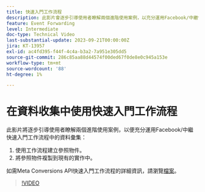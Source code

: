 ```yaml
---
title: 快速入門工作流程
description: 此影片會逐步引導使用者瞭解兩個進階使用案例，以充分運用Facebook/中繼快速入門工作流程中的資料彙集。
feature: Event Forwarding
level: Intermediate
doc-type: Technical Video
last-substantial-update: 2023-09-21T00:00:00Z
jira: KT-13957
exl-id: ac4fd395-f44f-4c4a-b3a2-7a951e305dd5
source-git-commit: 286c85aa88d44574f00ded67f0de8e0c945a153e
workflow-type: tm+mt
source-wordcount: '88'
ht-degree: 1%

---
```


# 在資料收集中使用快速入門工作流程


此影片將逐步引導使用者瞭解兩個進階使用案例，以便充分運用Facebook/中繼快速入門工作流程中的資料彙集：

1. 使用工作流程建立參照物件。 
1. 將參照物件複製到現有的實作中。

如需Meta Conversions API快速入門工作流程的詳細資訊，請瀏覽[檔案](https://experienceleague.adobe.com/docs/experience-platform/tags/extensions/server/meta/overview.html?lang=en#quick-start)。

>[!VIDEO](https://video.tv.adobe.com/v/3424501?learn=on&enablevpops)
